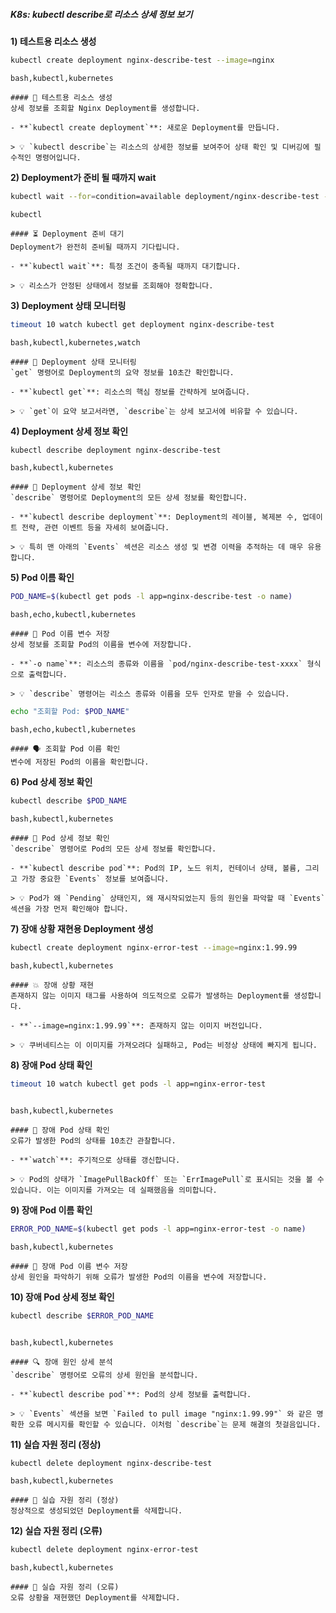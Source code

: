 ##### K8s: kubectl describe로 리소스 상세 정보 보기 #####

**1) 테스트용 리소스 생성**
```bash
kubectl create deployment nginx-describe-test --image=nginx
```
```tech
bash,kubectl,kubernetes
```
```desc
#### 🚀 테스트용 리소스 생성
상세 정보를 조회할 Nginx Deployment를 생성합니다.

- **`kubectl create deployment`**: 새로운 Deployment를 만듭니다.

> 💡 `kubectl describe`는 리소스의 상세한 정보를 보여주어 상태 확인 및 디버깅에 필수적인 명령어입니다.
```

**2) Deployment가 준비 될 때까지 wait**
```bash
kubectl wait --for=condition=available deployment/nginx-describe-test --timeout=60s
```
```tech
kubectl
```
```desc
#### ⏳ Deployment 준비 대기
Deployment가 완전히 준비될 때까지 기다립니다.

- **`kubectl wait`**: 특정 조건이 충족될 때까지 대기합니다.

> 💡 리소스가 안정된 상태에서 정보를 조회해야 정확합니다.
```

**3) Deployment 상태 모니터링**
```bash
timeout 10 watch kubectl get deployment nginx-describe-test
```
```tech
bash,kubectl,kubernetes,watch
```
```desc
#### 👀 Deployment 상태 모니터링
`get` 명령어로 Deployment의 요약 정보를 10초간 확인합니다.

- **`kubectl get`**: 리소스의 핵심 정보를 간략하게 보여줍니다.

> 💡 `get`이 요약 보고서라면, `describe`는 상세 보고서에 비유할 수 있습니다.
```

**4) Deployment 상세 정보 확인**
```bash
kubectl describe deployment nginx-describe-test
```
```tech
bash,kubectl,kubernetes
```
```desc
#### 📜 Deployment 상세 정보 확인
`describe` 명령어로 Deployment의 모든 상세 정보를 확인합니다.

- **`kubectl describe deployment`**: Deployment의 레이블, 복제본 수, 업데이트 전략, 관련 이벤트 등을 자세히 보여줍니다.

> 💡 특히 맨 아래의 `Events` 섹션은 리소스 생성 및 변경 이력을 추적하는 데 매우 유용합니다.
```

**5) Pod 이름 확인**
```bash
POD_NAME=$(kubectl get pods -l app=nginx-describe-test -o name)
```
```tech
bash,echo,kubectl,kubernetes
```
```desc
#### 💾 Pod 이름 변수 저장
상세 정보를 조회할 Pod의 이름을 변수에 저장합니다.

- **`-o name`**: 리소스의 종류와 이름을 `pod/nginx-describe-test-xxxx` 형식으로 출력합니다.

> 💡 `describe` 명령어는 리소스 종류와 이름을 모두 인자로 받을 수 있습니다.
```

```bash
echo "조회할 Pod: $POD_NAME"
```
```tech
bash,echo,kubectl,kubernetes
```
```desc
#### 🗣️ 조회할 Pod 이름 확인
변수에 저장된 Pod의 이름을 확인합니다.
```

**6) Pod 상세 정보 확인**
```bash
kubectl describe $POD_NAME
```
```tech
bash,kubectl,kubernetes
```
```desc
#### 📜 Pod 상세 정보 확인
`describe` 명령어로 Pod의 모든 상세 정보를 확인합니다.

- **`kubectl describe pod`**: Pod의 IP, 노드 위치, 컨테이너 상태, 볼륨, 그리고 가장 중요한 `Events` 정보를 보여줍니다.

> 💡 Pod가 왜 `Pending` 상태인지, 왜 재시작되었는지 등의 원인을 파악할 때 `Events` 섹션을 가장 먼저 확인해야 합니다.
```

**7) 장애 상황 재현용 Deployment 생성**
```bash
kubectl create deployment nginx-error-test --image=nginx:1.99.99
```
```tech
bash,kubectl,kubernetes
```
```desc
#### 💥 장애 상황 재현
존재하지 않는 이미지 태그를 사용하여 의도적으로 오류가 발생하는 Deployment를 생성합니다.

- **`--image=nginx:1.99.99`**: 존재하지 않는 이미지 버전입니다.

> 💡 쿠버네티스는 이 이미지를 가져오려다 실패하고, Pod는 비정상 상태에 빠지게 됩니다.
```

**8) 장애 Pod 상태 확인**
```bash
timeout 10 watch kubectl get pods -l app=nginx-error-test
```
```no-err-check
```
```tech
bash,kubectl,kubernetes
```
```desc
#### 👀 장애 Pod 상태 확인
오류가 발생한 Pod의 상태를 10초간 관찰합니다.

- **`watch`**: 주기적으로 상태를 갱신합니다.

> 💡 Pod의 상태가 `ImagePullBackOff` 또는 `ErrImagePull`로 표시되는 것을 볼 수 있습니다. 이는 이미지를 가져오는 데 실패했음을 의미합니다.
```

**9) 장애 Pod 이름 확인**
```bash
ERROR_POD_NAME=$(kubectl get pods -l app=nginx-error-test -o name)
```
```tech
bash,kubectl,kubernetes
```
```desc
#### 💾 장애 Pod 이름 변수 저장
상세 원인을 파악하기 위해 오류가 발생한 Pod의 이름을 변수에 저장합니다.
```

**10) 장애 Pod 상세 정보 확인**
```bash
kubectl describe $ERROR_POD_NAME
```
```no-err-check
```
```tech
bash,kubectl,kubernetes
```
```desc
#### 🔍 장애 원인 상세 분석
`describe` 명령어로 오류의 상세 원인을 분석합니다.

- **`kubectl describe pod`**: Pod의 상세 정보를 출력합니다.

> 💡 `Events` 섹션을 보면 `Failed to pull image "nginx:1.99.99"` 와 같은 명확한 오류 메시지를 확인할 수 있습니다. 이처럼 `describe`는 문제 해결의 첫걸음입니다.
```

**11) 실습 자원 정리 (정상)**
```bash
kubectl delete deployment nginx-describe-test
```
```tech
bash,kubectl,kubernetes
```
```desc
#### 🧹 실습 자원 정리 (정상)
정상적으로 생성되었던 Deployment를 삭제합니다.
```

**12) 실습 자원 정리 (오류)**
```bash
kubectl delete deployment nginx-error-test
```
```tech
bash,kubectl,kubernetes
```
```desc
#### 🧹 실습 자원 정리 (오류)
오류 상황을 재현했던 Deployment를 삭제합니다.
```
